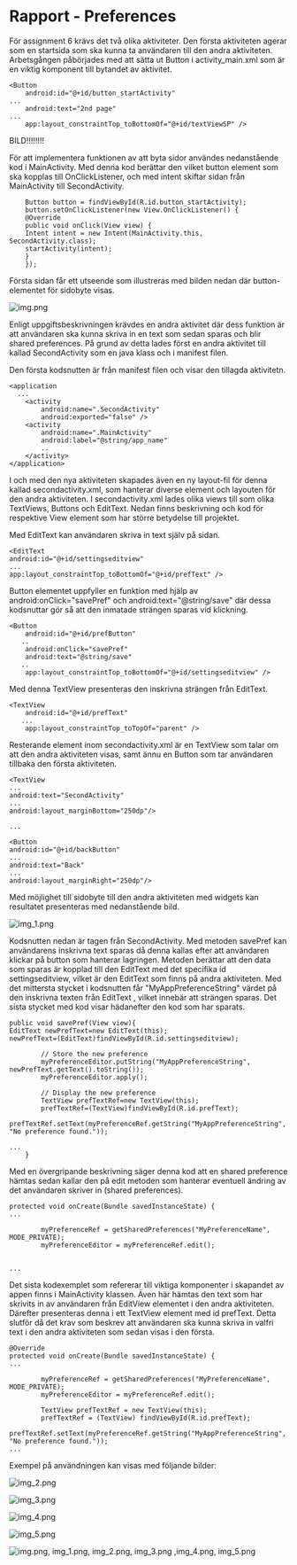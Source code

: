 
# Rapport - Preferences



För assignment 6 krävs det två olika aktiviteter. Den första aktiviteten agerar som en startsida som ska kunna ta användaren till den andra aktiviteten.
Arbetsgången påbörjades med att sätta ut Button i activity_main.xml som är en viktig komponent till bytandet av aktivitet. 

    <Button
        android:id="@+id/button_startActivity"
    ...
        android:text="2nd page"
    ...
        app:layout_constraintTop_toBottomOf="@+id/textViewSP" />


BILD!!!!!!!! 

För att implementera funktionen av att byta sidor användes nedanstående kod i MainActivity. 
Med denna kod berättar den vilket button element som ska kopplas till OnClickListener, och med intent
skiftar sidan från MainActivity till SecondActivity. 

        Button button = findViewById(R.id.button_startActivity);
        button.setOnClickListener(new View.OnClickListener() {
        @Override
        public void onClick(View view) {
        Intent intent = new Intent(MainActivity.this, SecondActivity.class);
        startActivity(intent);
        }
        });

Första sidan får ett utseende som illustreras med bilden nedan där button-elementet för sidobyte visas.

![img.png](img.png)


Enligt uppgiftsbeskrivningen krävdes en andra aktivitet där dess funktion är att användaren ska kunna skriva in en text som sedan sparas och blir shared preferences.
På grund av detta lades först en andra aktivitet till kallad SecondActivity som en java klass och i manifest filen. 

Den första kodsnutten är från manifest filen och visar den tillagda aktivitetn.

    <application
      ...
        <activity
            android:name=".SecondActivity"
            android:exported="false" />
        <activity
            android:name=".MainActivity"
            android:label="@string/app_name"
            ..
        </activity>
    </application>

I och med den nya aktiviteten skapades även en ny layout-fil för denna kallad secondactivity.xml, som hanterar diverse element och layouten för den andra
aktiviteten. I secondactivity.xml lades olika views till som olika TextViews, Buttons och EditText. Nedan finns beskrivning och kod för respektive View 
element som har större betydelse till projektet. 

Med EditText kan användaren skriva in text själv på sidan. 

    <EditText
    android:id="@+id/settingseditview"
    ...
    app:layout_constraintTop_toBottomOf="@+id/prefText" />



Button elementet uppfyller en funktion med hjälp av android:onClick="savePref" och android:text="@string/save" där dessa kodsnuttar
gör så att den inmatade strängen sparas vid klickning. 

    <Button
        android:id="@+id/prefButton"
       ..
        android:onClick="savePref"
        android:text="@string/save"
       ..
        app:layout_constraintTop_toBottomOf="@+id/settingseditview" />



Med denna TextView presenteras den inskrivna strängen från EditText. 

    <TextView
        android:id="@+id/prefText"
       ...
        app:layout_constraintTop_toTopOf="parent" />



Resterande element inom secondactivity.xml är en TextView som talar om att den andra aktiviteten visas, samt ännu en Button som
tar användaren tillbaka den första aktiviteten. 

    <TextView
    ...
    android:text="SecondActivity"
    ...
    android:layout_marginBottom="250dp"/>

    ...

    <Button
    android:id="@+id/backButton"
    ...
    android:text="Back"
    ...
    android:layout_marginRight="250dp"/>



Med möjlighet till sidobyte till den andra aktiviteten med widgets kan resultatet presenteras med nedanstående bild.


![img_1.png](img_1.png)





Kodsnutten nedan är tagen från SecondActivity. Med metoden savePref kan användarens inskrivna text sparas då denna kallas
efter att användaren klickar på button som hanterar lagringen. Metoden berättar att den data som sparas är kopplad
till den EditText med det specifika id settingseditview, vilket är den EditText som finns på andra aktiviteten. 
Med det mittersta stycket i kodsnutten får "MyAppPreferenceString" värdet på den inskrivna texten från EditText
, vilket innebär att strängen sparas. Det sista stycket med kod visar hädanefter den kod som har sparats. 


    public void savePref(View view){
    EditText newPrefText=new EditText(this);
    newPrefText=(EditText)findViewById(R.id.settingseditview);
    
            // Store the new preference
            myPreferenceEditor.putString("MyAppPreferenceString", newPrefText.getText().toString());
            myPreferenceEditor.apply();
    
            // Display the new preference
            TextView prefTextRef=new TextView(this);
            prefTextRef=(TextView)findViewById(R.id.prefText);
            prefTextRef.setText(myPreferenceRef.getString("MyAppPreferenceString", "No preference found."));
    
    ...
        }
    

Med en övergripande beskrivning säger denna kod att en shared preference hämtas sedan kallar den på edit metoden som hanterar eventuell ändring av
det användaren skriver in (shared preferences). 


    protected void onCreate(Bundle savedInstanceState) {
    ...
          
            myPreferenceRef = getSharedPreferences("MyPreferenceName", MODE_PRIVATE);
            myPreferenceEditor = myPreferenceRef.edit();

           
    ...



Det sista kodexemplet som refererar till viktiga komponenter i skapandet av appen finns i
MainActivity klassen. Även här hämtas den text som har skrivits in av användaren från EditView elementet i den andra aktiviteten.
Därefter presenteras denna i ett TextView element med id prefText. Detta slutför då det krav som beskrev
att användaren ska kunna skriva in valfri text i den andra aktiviteten som sedan visas i den första.

    @Override
    protected void onCreate(Bundle savedInstanceState) {
    ...

            myPreferenceRef = getSharedPreferences("MyPreferenceName", MODE_PRIVATE);
            myPreferenceEditor = myPreferenceRef.edit();

            TextView prefTextRef = new TextView(this);
            prefTextRef = (TextView) findViewById(R.id.prefText);
            prefTextRef.setText(myPreferenceRef.getString("MyAppPreferenceString", "No preference found."));
    ...


Exempel på användningen kan visas med följande bilder:

 ![img_2.png](img_2.png)

![img_3.png](img_3.png)

![img_4.png](img_4.png)

![img_5.png](img_5.png)


![![img.png](img.png), ![img_1.png](img_1.png), ![img_2.png](img_2.png), ![img_3.png](img_3.png)
,![img_4.png](img_4.png), ![img_5.png](img_5.png) ](android.png)

